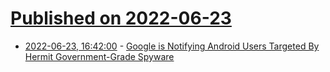 # [Published on 2022-06-23](index.md)

* [2022-06-23, 16:42:00](https://tech.slashdot.org/story/22/06/23/1635241/google-is-notifying-android-users-targeted-by-hermit-government-grade-spyware?utm_source=rss1.0mainlinkanon&utm_medium=feed) - [Google is Notifying Android Users Targeted By Hermit Government-Grade Spyware](https://tech.slashdot.org/story/22/06/23/1635241/google-is-notifying-android-users-targeted-by-hermit-government-grade-spyware?utm_source=rss1.0mainlinkanon&utm_medium=feed)
